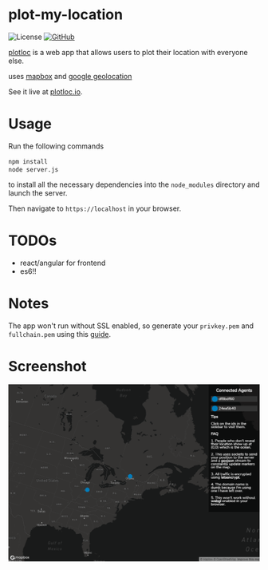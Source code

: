 # plot-my-location

![License](https://img.shields.io/github/license/mashape/apistatus.svg)
[![GitHub](https://img.shields.io/badge/plotloc-deployed-brightgreen.svg)](https://plotloc.io)

[plotloc](https://plotloc.io) is a web app that allows users to plot their location with everyone else. 

uses [mapbox](https://www.mapbox.com) and [google geolocation](https://developers.google.com/maps/documentation/geolocation/intro)

See it live at [plotloc.io](https://plotloc.io).

# Usage

Run the following commands

```
npm install
node server.js
```

to install all the necessary dependencies into the `node_modules` directory and launch the server.

Then navigate to `https://localhost` in your browser.

# TODOs

- react/angular for frontend
- es6!!

# Notes

The app won't run without SSL enabled, so generate your `privkey.pem` and `fullchain.pem` using this [guide](https://medium.com/@yash.kulshrestha/using-lets-encrypt-with-express-e069c7abe625).

# Screenshot

![Screenshot](screenshot.png?raw=true "An agent connected in Miami")